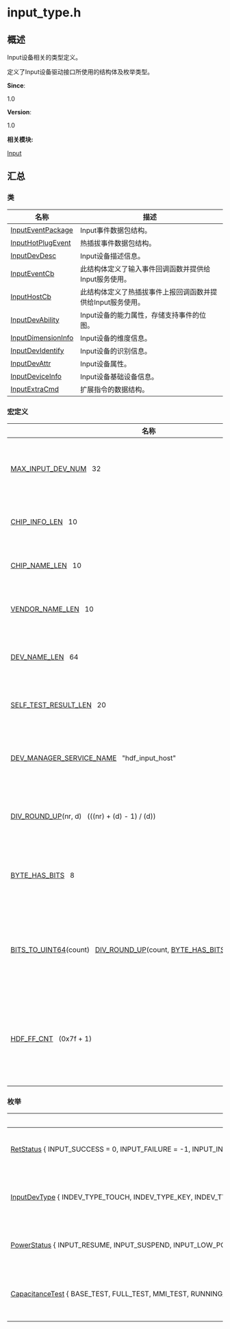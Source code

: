 # input_type.h


## **概述**

Input设备相关的类型定义。

定义了Input设备驱动接口所使用的结构体及枚举类型。

**Since**:

1.0

**Version**:

1.0

**相关模块:**

[Input](input.md)


## **汇总**


### 类

  | 名称 | 描述 | 
| -------- | -------- |
| [InputEventPackage](_input_event_package.md) | Input事件数据包结构。 | 
| [InputHotPlugEvent](_input_hot_plug_event.md) | 热插拔事件数据包结构。 | 
| [InputDevDesc](_input_dev_desc.md) | Input设备描述信息。 | 
| [InputEventCb](_input_event_cb.md) | 此结构体定义了输入事件回调函数并提供给Input服务使用。 | 
| [InputHostCb](_input_host_cb.md) | 此结构体定义了热插拔事件上报回调函数并提供给Input服务使用。 | 
| [InputDevAbility](_input_dev_ability.md) | Input设备的能力属性，存储支持事件的位图。 | 
| [InputDimensionInfo](_input_dimension_info.md) | Input设备的维度信息。 | 
| [InputDevIdentify](_input_dev_identify.md) | Input设备的识别信息。 | 
| [InputDevAttr](_input_dev_attr.md) | Input设备属性。 | 
| [InputDeviceInfo](_input_device_info.md) | Input设备基础设备信息。 | 
| [InputExtraCmd](_input_extra_cmd.md) | 扩展指令的数据结构。 | 


### 宏定义

  | 名称 | 描述 | 
| -------- | -------- |
| [MAX_INPUT_DEV_NUM](input.md#max_input_dev_num)&nbsp;&nbsp;&nbsp;32 | Input设备数量的最大值。 | 
| [CHIP_INFO_LEN](input.md#chip_info_len)&nbsp;&nbsp;&nbsp;10 | 芯片信息长度。 | 
| [CHIP_NAME_LEN](input.md#chip_name_len)&nbsp;&nbsp;&nbsp;10 | 芯片名称长度。 | 
| [VENDOR_NAME_LEN](input.md#vendor_name_len)&nbsp;&nbsp;&nbsp;10 | 厂商名称长度。 | 
| [DEV_NAME_LEN](input.md#dev_name_len)&nbsp;&nbsp;&nbsp;64 | Input设备名称长度。 | 
| [SELF_TEST_RESULT_LEN](input.md#self_test_result_len)&nbsp;&nbsp;&nbsp;20 | 自测结果长度。 | 
| [DEV_MANAGER_SERVICE_NAME](input.md#dev_manager_service_name)&nbsp;&nbsp;&nbsp;"hdf_input_host" | Input设备节点服务名称。 | 
| [DIV_ROUND_UP](input.md#div_roun_dup)(nr,&nbsp;d)&nbsp;&nbsp;&nbsp;(((nr)&nbsp;+&nbsp;(d)&nbsp;-&nbsp;1)&nbsp;/&nbsp;(d)) | 向上取整计算公式。 | 
| [BYTE_HAS_BITS](input.md#byte_has_bits)&nbsp;&nbsp;&nbsp;8 | 一个字节所包含的比特数。 | 
| [BITS_TO_UINT64](input.md#bits_to_uint64)(count)&nbsp;&nbsp;&nbsp;[DIV_ROUND_UP](input.md#div_round_up)(count,&nbsp;[BYTE_HAS_BITS](input.md#byte_has_bits)&nbsp;\*&nbsp;sizeof(uint64_t)) | 比特与64位无符号整数的转换公式。 | 
| [HDF_FF_CNT](input.md#hdf_ff_cnt)&nbsp;&nbsp;&nbsp;(0x7f&nbsp;+&nbsp;1) | Input设备发送力反馈命令的数量最大值。 | 


### 枚举

  | 名称 | 描述 | 
| -------- | -------- |
| [RetStatus](input.md#retstatus)&nbsp;{&nbsp;INPUT_SUCCESS&nbsp;=&nbsp;0,&nbsp;INPUT_FAILURE&nbsp;=&nbsp;-1,&nbsp;INPUT_INVALID_PARAM&nbsp;=&nbsp;-2,&nbsp;INPUT_NOMEM&nbsp;=&nbsp;-3,&nbsp;&nbsp;&nbsp;INPUT_NULL_PTR&nbsp;=&nbsp;-4,&nbsp;INPUT_TIMEOUT&nbsp;=&nbsp;-5,&nbsp;INPUT_UNSUPPORTED&nbsp;=&nbsp;-6&nbsp;} | 定义返回值类型。 | 
| [InputDevType](input.md#inputdevtype)&nbsp;{&nbsp;INDEV_TYPE_TOUCH,&nbsp;INDEV_TYPE_KEY,&nbsp;INDEV_TYPE_KEYBOARD,&nbsp;INDEV_TYPE_MOUSE,&nbsp;&nbsp;&nbsp;INDEV_TYPE_BUTTON,&nbsp;INDEV_TYPE_CROWN,&nbsp;INDEV_TYPE_ENCODER,&nbsp;INDEV_TYPE_UNKNOWN&nbsp;} | 定义Input设备类型。 | 
| [PowerStatus](input.md#powerstatus)&nbsp;{&nbsp;INPUT_RESUME,&nbsp;INPUT_SUSPEND,&nbsp;INPUT_LOW_POWER,&nbsp;INPUT_POWER_STATUS_UNKNOWN&nbsp;&nbsp;} | 定义电源状态。 | 
| [CapacitanceTest](input.md#capacitancetest)&nbsp;{&nbsp;BASE_TEST,&nbsp;FULL_TEST,&nbsp;MMI_TEST,&nbsp;RUNNING_TEST,&nbsp;&nbsp;&nbsp;TEST_TYPE_UNKNOWN&nbsp;} | 定义容值测试类型。 | 
